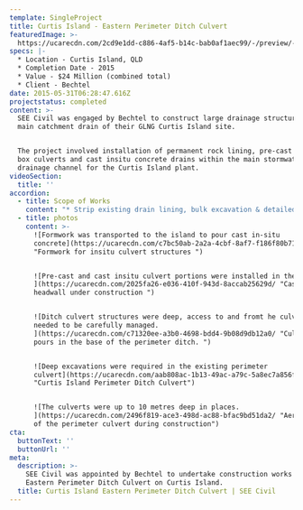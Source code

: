 ```yaml
---
template: SingleProject
title: Curtis Island - Eastern Perimeter Ditch Culvert
featuredImage: >-
  https://ucarecdn.com/2cd9e1dd-c886-4af5-b14c-bab0af1aec99/-/preview/-/enhance/50/
specs: |-
  * Location - Curtis Island, QLD
  * Completion Date - 2015
  * Value - $24 Million (combined total)
  * Client - Bechtel
date: 2015-05-31T06:28:47.616Z
projectstatus: completed
content: >-
  SEE Civil was engaged by Bechtel to construct large drainage structures in the
  main catchment drain of their GLNG Curtis Island site. 


  The project involved installation of permanent rock lining, pre-cast concrete
  box culverts and cast insitu concrete drains within the main stormwater
  drainage channel for the Curtis Island plant.
videoSection:
  title: ''
accordion:
  - title: Scope of Works
    content: "* Strip existing drain lining, bulk excavation & detailed excavation of the main drain catchment on the Curtis Island GLNG Site - the East Perimeter Ditch\r\n* Supply & installation of permanent rock drain lining\r\n* Installation of pre-cast concrete box culverts\r\n* Load, haul & placement of select fill as backfill around box culverts & bulk earthworks from insitu fill sources on the GLNG site\r\n* Awarded extension package in 2014 for extension of pre-cast culverts by cast insitu construction of twin 2.1m x 2.1m x 125m culverts.  Earthworks to culvert extension following on from initial load, haul, place earthworks\r\n* Construction of cast insitu aprons, wingwalls and headwalls\r\n* Final trimming of pavements & road surfacing works to permanent roads\r\n* Mobilisation & demobilisation of all personnel, equipment & temporary facilities\r\n* Design, furnish & installation of all temporary roads, access ramps, pads & platforms\r\n* Load, haul, place & install two 2.1m x 2.1m x 244.80m precast box culvert sections & bases\r\n* Over 135,000m2 of surfacing including placement of 6500Tonnes of asphalt to roads within live gas plant. All surfacing material including asphalt barged from batch plant on mainland\r\n* Drilling of piers for Lighting and camera Poles & Predrill for Armco Guardrail installation\r\n* SEE Civil has also provided the client with 45T Excavator specialised  XC40 Xcentric Ripper ripper for rock excavation, much of which has been in confined excavation areas"
  - title: photos
    content: >-
      ![Formwork was transported to the island to pour cast in-situ
      concrete](https://ucarecdn.com/c7bc50ab-2a2a-4cbf-8af7-f186f80b71a1/
      "Formwork for insitu culvert structures ")


      ![Pre-cast and cast insitu culvert portions were installed in the drain.
      ](https://ucarecdn.com/2025fa26-e036-410f-943d-8accab25629d/ "Cast in-situ
      headwall under construction ")


      ![Ditch culvert structures were deep, access to and fromt he culvert site
      needed to be carefully managed.
      ](https://ucarecdn.com/c71320ee-a3b0-4698-bdd4-9b08d9db12a0/ "Culvert
      pours in the base of the perimeter ditch. ")


      ![Deep excavations were required in the existing perimeter
      culvert](https://ucarecdn.com/aab808ac-1b13-49ac-a79c-5a8ec7a856fc/
      "Curtis Island Perimeter Ditch Culvert")


      ![The culverts were up to 10 metres deep in places.
      ](https://ucarecdn.com/2496f819-ace3-498d-ac88-bfac9bd51da2/ "Aerial view
      of the perimeter culvert during construction")
cta:
  buttonText: ''
  buttonUrl: ''
meta:
  description: >-
    SEE Civil was appointed by Bechtel to undertake construction works for their
    Eastern Perimeter Ditch Culvert on Curtis Island. 
  title: Curtis Island Eastern Perimeter Ditch Culvert | SEE Civil
---
```



